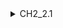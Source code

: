<details>

<summary>CH2_2.1</summary>

### (a)

|x|y|x-x̄|$(x-x̄)^2$|y-ȳ||||
|----|----|----|----|----|----|----|----|
|||||||||
|||||||||
|||||||||
|||||||||
|||||||||

</details>
